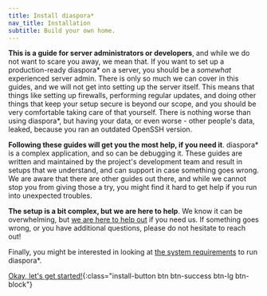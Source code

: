 ```yaml
---
title: Install diaspora*
nav_title: Installation
subtitle: Build your own home.
---
```


**This is a guide for server administrators or developers**, and while we do not want to scare you away, we mean that. If you want to set up a production-ready diaspora\* on a server, you should be a *somewhat* experienced server admin. There is only so much we can cover in this guides, and we will not get into setting up the server itself. This means that things like setting up firewalls, performing regular updates, and doing other things that keep your setup secure is beyond our scope, and you should be very comfortable taking care of that yourself. There is nothing worse than using diaspora\*, but having your data, or even worse - other people's data, leaked, because you ran an outdated OpenSSH version.

**Following these guides will get you the most help, if you need it**. diaspora\* is a complex application, and so can be debugging it. These guides are written and maintained by the project's development team and result in setups that we understand, and can support in case something goes wrong. We are aware that there are other guides out there, and while we cannot stop you from giving those a try, you might find it hard to get help if you run into unexpected troubles.

**The setup is a bit complex, but we are here to help**. We know it can be overwhelming, but [we are here to help out][get-help] if you need us. If something goes wrong, or you have additional questions, please do not hesitate to reach out!

Finally, you might be interested in looking at [the system requirements][system-requirements] to run diaspora\*.

[Okay, let's get started!][version-select]{:class="install-button btn btn-success btn-lg btn-block"}

[get-help]: <%= url_to("site", "get_help") %>
[system-requirements]: <%= url_to "guides", "podmins/system_requirements" %>
[version-select]: <%= url_to "install", "new_pod/version_select" %>

